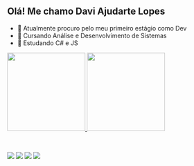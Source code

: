 ## Olá! Me chamo Davi Ajudarte Lopes

- 🔭 Atualmente procuro pelo meu primeiro estágio como Dev
- 📖 Cursando Análise e Desenvolvimento de Sistemas
- 🌱 Estudando C# e JS

<div>
  <a href="https://github.com/DaviAjudarteLopes">
  <img height="180em" src="https://github-readme-stats.vercel.app/api?username=DaviAjudarteLopes&show_icons=true&theme=transparent"/>
  <img height="180em" src="https://github-readme-stats.vercel.app/api/top-langs/?username=DaviAjudarteLopes&layout=compact&theme=transparent"/>
</div>
    
<div style="display: inline_block"><br>
 
</div>

##

<div>
  <a href=""><img src="https://img.shields.io/badge/WhatsApp-25D366?style=for-the-badge&logo=whatsapp&logoColor=white" target="_blank"></a>
  <a href=""><img src="https://img.shields.io/badge/LinkedIn-0077B5?style=for-the-badge&logo=linkedin&logoColor=white" target="_blank"></a>
  <a href=""><img src="https://img.shields.io/badge/Gmail-D14836?style=for-the-badge&logo=gmail&logoColor=white" target="_blank"></a>
  <a href=""><img src="https://img.shields.io/badge/Instagram-E4405F?style=for-the-badge&logo=instagram&logoColor=white" target="_blank"></a>
</div>
        
